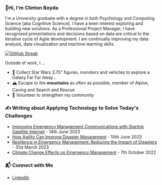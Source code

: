### 👋Hi, I'm Clinton Boyda

I'm a University graduate with a degree in both Psychology and Computing Science [aka Cognitive Science]. I have a keen interest exploring and building new solutions.  As a Professional Project Manager, I have recognized presentations and decisions based on data are critical to the iterative cycle of Agile development.  I am continually improving my data analysis, data visualization and machine learning skills.  

[![GitHub Streak](https://streak-stats.demolab.com?user=cboyda&theme=tokyonight&hide_border=true&mode=weekly&card_width=800)](https://git.io/streak-stats)

Outside of work, I ... 
* 📡 Collect Star Wars 3.75" figures, monsters and vehicles to explore a Galaxy Far Far Away...
* 🏔️ Escape to the **mountains** as often as possible, member of Alpine, Caving and Search and Rescue
* 🙌 Volunteer to strengthen my community

### ✍️ Writing about Applying Technology to Solve Today's Challenges
* [Improving Emergency Management Communications with Starlink Satellite Internet](https://www.linkedin.com/pulse/improving-emergency-management-communications-starlink) - 14th June 2023
* [How Agility Can Improve Disaster Management](https://www.linkedin.com/pulse/how-agility-can-improve-disaster-management-d4h-technologies) - 10th June 2023
* [Resilience in Emergency Management: Reducing the Impact of Disasters](https://www.linkedin.com/pulse/resilience-emergency-management-reducing-impact-disasters) - 31st March 2023
* [Climate Change Effects on Emergency Management](https://www.linkedin.com/pulse/climate-change-effects-emergency-management-d4h-technologies) - 7th October 2022

### 📬 Connect with Me
* [LinkedIn](https://www.linkedin.com/in/clintonboyda/)


